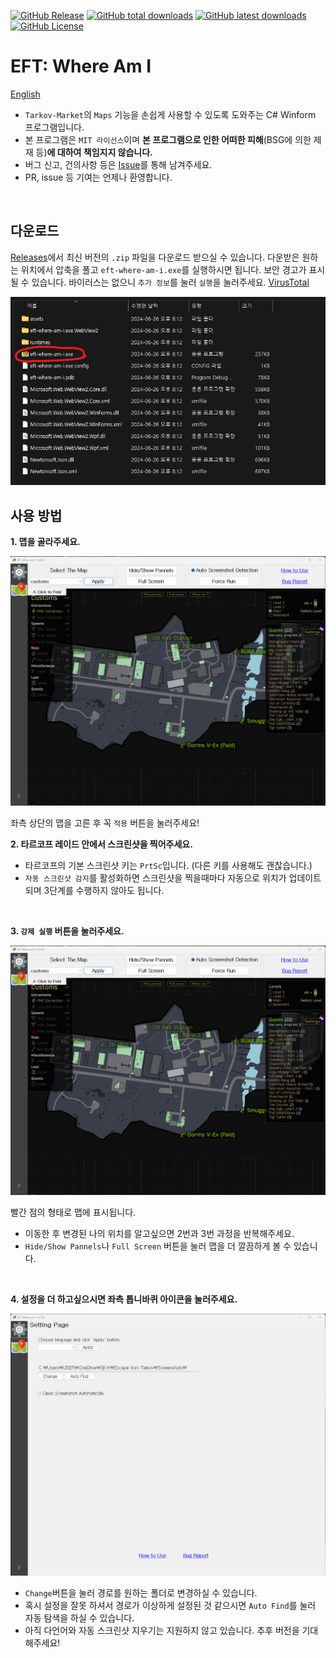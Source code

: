 [![GitHub Release](https://img.shields.io/github/v/release/karpitony/eft-where-am-i?include_prereleases&logo=github)](https://github.com/karpitony/eft-where-am-i/releases/latest)
[![GitHub total downloads](https://img.shields.io/github/downloads/karpitony/eft-where-am-i/total.svg?include_prerelease&logo=github)](https://github.com/karpitony/eft-where-am-i/releases)
[![GitHub latest downloads](https://img.shields.io/github/downloads/karpitony/eft-where-am-i/latest/total.svg?include_prerelease/latest&logo=github)](https://github.com/karpitony/eft-where-am-i/releases/latest)
[![GitHub License](https://img.shields.io/github/license/karpitony/eft-where-am-i)](./LICENSE)

# EFT: Where Am I

[English](README_en.md)

- `Tarkov-Market`의 `Maps` 기능을 손쉽게 사용할 수 있도록 도와주는 C# Winform 프로그램입니다.
- 본 프로그램은 `MIT 라이선스`이며 **본 프로그램으로 인한 어떠한 피해**(BSG에 의한 제재 등)**에 대하여 책임지지 않습니다.**
- 버그 신고, 건의사항 등은 [Issue](https://github.com/karpitony/eft-where-am-i/issues)를
통해 남겨주세요.
- PR, issue 등 기여는 언제나 환영합니다.

<br />

## 다운로드

[Releases](https://github.com/karpitony/eft-where-am-i/releases)에서
최신 버전의 `.zip` 파일을 다운로드 받으실 수 있습니다. 다운받은 원하는 위치에서
압축을 풀고 `eft-where-am-i.exe`를 실행하시면 됩니다. 보안 경고가 표시될 수
있습니다. 바이러스는 없으니 `추가 정보`를 눌러 `실행`을 눌러주세요. [VirusTotal](https://www.virustotal.com/gui/file/4aa4768640a4c29ddc42ad1bc736d70c98630149985477e153bdae93aa91f010/detection)

![exe](assets/eft-wmi-exe.png)

## 사용 방법

**1. 맵을 골라주세요.**

<img src="assets/screenshot01.png" alt="screenshot01" width="800">

좌측 상단의 맵을 고른 후 꼭 `적용` 버튼을 눌러주세요!
<br />

**2. 타르코프 레이드 안에서 스크린샷을 찍어주세요.**

- 타르코프의 기본 스크린샷 키는 `PrtSc`입니다. (다른 키를 사용해도 괜찮습니다.)
- `자동 스크린샷 감지`를 활성화하면 스크린샷을 찍을때마다 자동으로 위치가 업데이트 되며 3단계를 수행하지 않아도 됩니다.
<br />

**3. `강제 실행` 버튼을 눌러주세요.**

<img src="assets/screenshot01.png" alt="screenshot01" width="800">

빨간 점의 형태로 맵에 표시됩니다.

- 이동한 후 변경된 나의 위치를 알고싶으면 2번과 3번 과정을 반복해주세요.
- `Hide/Show Pannels`나 `Full Screen` 버튼을 눌러 맵을 더 깔끔하게 볼 수 있습니다.
<br />

**4. 설정을 더 하고싶으시면 좌측 톱니바퀴 아이콘을 눌러주세요.**

<img src="assets/screenshot02.png" alt="screenshot02" width="800">

- `Change`버튼을 눌러 경로를 원하는 폴더로 변경하실 수 있습니다.
- 혹시 설정을 잘못 하셔서 경로가 이상하게 설정된 것 같으시면 `Auto Find`를 눌러 자동 탐색을 하실 수 있습니다.
- 아직 다언어와 자동 스크린샷 지우기는 지원하지 않고 있습니다. 추후 버전을 기대해주세요!
